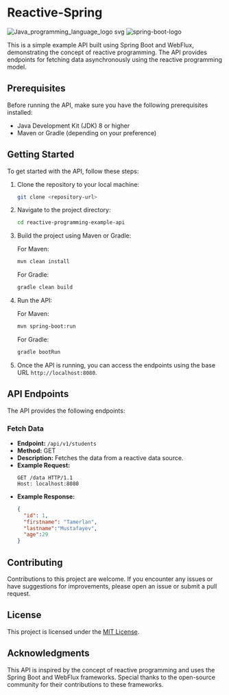 # Reactive-Spring
![Java_programming_language_logo svg](https://user-images.githubusercontent.com/29164777/227356329-23eef7dd-3aaf-4f5a-b45d-9c7765c820e5.png)
![spring-boot-logo](https://user-images.githubusercontent.com/29164777/227357126-dcd09049-5cd0-4387-aa09-c84e46f79b86.png)


This is a simple example API built using Spring Boot and WebFlux, demonstrating the concept of reactive programming. The API provides endpoints for fetching data asynchronously using the reactive programming model.

## Prerequisites

Before running the API, make sure you have the following prerequisites installed:

- Java Development Kit (JDK) 8 or higher
- Maven or Gradle (depending on your preference)

## Getting Started

To get started with the API, follow these steps:

1. Clone the repository to your local machine:

   ```bash
   git clone <repository-url>
   ```

2. Navigate to the project directory:

   ```bash
   cd reactive-programming-example-api
   ```

3. Build the project using Maven or Gradle:

   For Maven:
   ```bash
   mvn clean install
   ```

   For Gradle:
   ```bash
   gradle clean build
   ```

4. Run the API:

   For Maven:
   ```bash
   mvn spring-boot:run
   ```

   For Gradle:
   ```bash
   gradle bootRun
   ```

5. Once the API is running, you can access the endpoints using the base URL `http://localhost:8080`.

## API Endpoints

The API provides the following endpoints:

### Fetch Data

- **Endpoint:** `/api/v1/students`
- **Method:** GET
- **Description:** Fetches the data from a reactive data source.
- **Example Request:**
  ```http
  GET /data HTTP/1.1
  Host: localhost:8080
  ```
- **Example Response:**
  ```json
  {
    "id": 1,
    "firstname": "Tamerlan",
    "lastname":"Mustafayev",
    "age":29
  }
  ```
 
## Contributing 

Contributions to this project are welcome. If you encounter any issues or have suggestions for improvements, please open an issue or submit a pull request.

## License

This project is licensed under the [MIT License](LICENSE).

## Acknowledgments

This API is inspired by the concept of reactive programming and uses the Spring Boot and WebFlux frameworks. Special thanks to the open-source community for their contributions to these frameworks.

